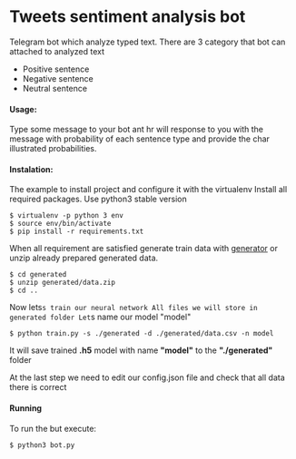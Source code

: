 # Tweets sentiment analysis bot


Telegram bot which analyze typed text. There are 3 category that bot can attached to analyzed text
- Positive sentence
- Negative sentence
- Neutral sentence

#### Usage:
 Type some message to your bot ant hr will response to you with the message with probability of each sentence type and provide the char illustrated probabilities.

#### Instalation:
The example to install project and configure it with the virtualenv
Install all required packages. Use python3 stable version
```
$ virtualenv -p python 3 env
$ source env/bin/activate
$ pip install -r requirements.txt
```
When all requirement are satisfied generate train data with [generator](https://github.com/alexanderbakhmach/twitter_dataset_adapter.git) or unzip already prepared generated data.
```
$ cd generated
$ unzip generated/data.zip
$ cd ..
```
Now lets`s train our neural network
All files we will store in generated folder
Let`s name our model "model"
```
$ python train.py -s ./generated -d ./generated/data.csv -n model 
```
It will save trained **.h5** model with name **"model"** to the **"./generated"** folder

At the last step we need to edit our config.json file and check that all data there is correct
#### Running
To run the but execute:
```
$ python3 bot.py
```
